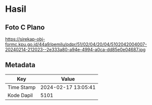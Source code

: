 # Hasil

## Foto C Plano

https://sirekap-obj-formc.kpu.go.id/44a9/pemilu/pdpr/51/02/04/20/04/5102042004007-20240214-212023--2e333a80-a94e-4994-a0ca-dd85e0e04687.jpg


## Metadata

| Key        | Value               |
| ---------- | ------------------- |
| Time Stamp | 2024-02-17 13:05:41 |
| Kode Dapil | 5101                |



